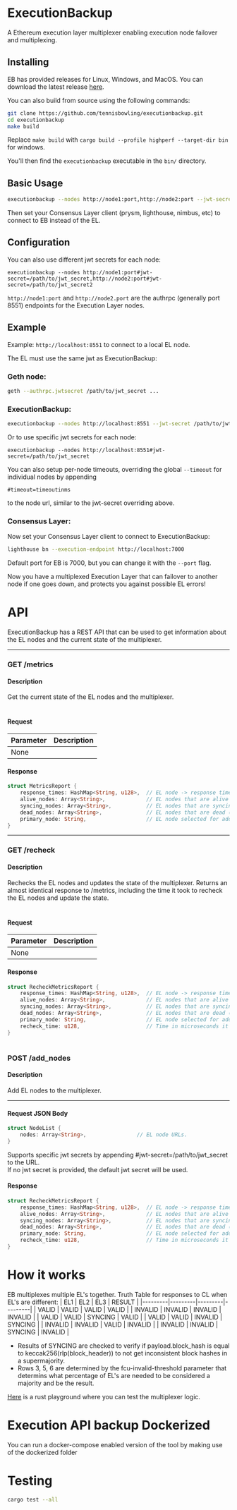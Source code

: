 # ExecutionBackup
A Ethereum execution layer multiplexer enabling execution node failover and multiplexing.

## Installing
EB has provided releases for Linux, Windows, and MacOS.
You can download the latest release [here](https://github.com/tennisbowling/executionbackup/releases/latest).

You can also build from source using the following commands:
```bash
git clone https://github.com/tennisbowling/executionbackup.git
cd executionbackup
make build
```
Replace `make build` with `cargo build --profile highperf --target-dir bin` for windows.  

You'll then find the `executionbackup` executable in the `bin/` directory.

## Basic Usage
```bash
executionbackup --nodes http://node1:port,http://node2:port --jwt-secret /path/to/jwt_secret
```

Then set your Consensus Layer client (prysm, lighthouse, nimbus, etc) to connect to EB instead of the EL.

## Configuration
You can also use different jwt secrets for each node:
```
executionbackup --nodes http://node1:port#jwt-secret=/path/to/jwt_secret,http://node2:port#jwt-secret=/path/to/jwt_secret2
```
`http://node1:port` and `http://node2.port` are the authrpc (generally port 8551) endpoints for the Execution Layer nodes.  

## Example
Example: `http://localhost:8551` to connect to a local EL node.


The EL must use the same jwt as ExecutionBackup:  
### Geth node:
```bash
geth --authrpc.jwtsecret /path/to/jwt_secret ...
```
### ExecutionBackup:
```bash
executionbackup --nodes http://localhost:8551 --jwt-secret /path/to/jwt_secret
```
Or to use specific jwt secrets for each node:
```
executionbackup --nodes http://localhost:8551#jwt-secret=/path/to/jwt_secret
```
  
You can also setup per-node timeouts, overriding the global `--timeout` for individual nodes by appending
```
#timeout=timeoutinms
```
to the node url, similar to the jwt-secret overriding above.

### Consensus Layer:
Now set your Consensus Layer client to connect to ExecutionBackup:
```bash
lighthouse bn --execution-endpoint http://localhost:7000
```
Default port for EB is 7000, but you can change it with the `--port` flag.

  
Now you have a multiplexed Execution Layer that can failover to another node if one goes down, and protects you against possible EL errors!


# API
ExecutionBackup has a REST API that can be used to get information about the EL nodes and the current state of the multiplexer.

---

### GET /metrics

#### Description
Get the current state of the EL nodes and the multiplexer.

#  

#### Request
| Parameter | Description |
|-----------|-------------|
| None      |             |


#### Response
```rust
struct MetricsReport {
    response_times: HashMap<String, u128>,  // EL node -> response time in microseconds
    alive_nodes: Array<String>,             // EL nodes that are alive
    syncing_nodes: Array<String>,           // EL nodes that are syncing
    dead_nodes: Array<String>,              // EL nodes that are dead (not responding)
    primary_node: String,                   // EL node selected for additional non-engine requests
}
```
--- 

### GET /recheck

#### Description
Rechecks the EL nodes and updates the state of the multiplexer. Returns an almost identical response to /metrics, including the time it took to recheck the EL nodes and update the state.

#  

#### Request
| Parameter | Description |
|-----------|-------------|
| None      |             |

#### Response
```rust
struct RecheckMetricsReport {
    response_times: HashMap<String, u128>,  // EL node -> response time in microseconds
    alive_nodes: Array<String>,             // EL nodes that are alive
    syncing_nodes: Array<String>,           // EL nodes that are syncing
    dead_nodes: Array<String>,              // EL nodes that are dead (not responding)
    primary_node: String,                   // EL node selected for additional non-engine requests 
    recheck_time: u128,                     // Time in microseconds it took to recheck the EL nodes
}
```

#  

### POST /add_nodes

#### Description
Add EL nodes to the multiplexer.

---

#### Request JSON Body
```rust
struct NodeList {
    nodes: Array<String>,                // EL node URLs.
}
```
Supports specific jwt secrets by appending #jwt-secret=/path/to/jwt_secret to the URL.  
If no jwt secret is provided, the default jwt secret will be used.


#### Response
```rust
struct RecheckMetricsReport {
    response_times: HashMap<String, u128>,  // EL node -> response time in microseconds
    alive_nodes: Array<String>,             // EL nodes that are alive
    syncing_nodes: Array<String>,           // EL nodes that are syncing
    dead_nodes: Array<String>,              // EL nodes that are dead (not responding)
    primary_node: String,                   // EL node selected for additional non-engine requests 
    recheck_time: u128,                     // Time in microseconds it took to recheck the EL nodes
}
```

# How it works
EB multiplexes multiple EL's together.
Truth Table for responses to CL when EL's are different:
| EL1     | EL2     | EL3     | RESULT  |
|---------|---------|---------|---------|
| VALID   | VALID   | VALID   | VALID   |
| INVALID | INVALID | INVALID | INVALID |
| VALID   | VALID   | SYNCING | VALID   |
| VALID   | VALID   | INVALID | SYNCING |
| INVALID | INVALID | VALID   | INVALID |
| INVALID | INVALID | SYNCING | INVALID |

* Results of SYNCING are checked to verify if payload.block_hash is equal to keccak256(rlp(block_header)) to not get inconsistent block hashes in a supermajority.  
* Rows 3, 5, 6 are determined by the fcu-invalid-threshold parameter that determins what percentage of EL's are needed to be considered a majority and be the result.  
  
[Here](https://play.rust-lang.org/?version=stable&mode=debug&edition=2021&gist=17b1a6038975267f9b1f61529cc4ca4c) is a rust playground where you can test the multiplexer logic.

# Execution API backup Dockerized

You can run a docker-compose enabled version of the tool by making use of the dockerized folder

# Testing
```bash
cargo test --all
```

